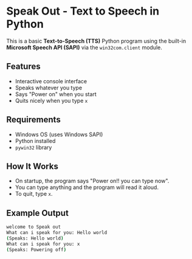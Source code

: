 

# Speak Out - Text to Speech in Python

This is a basic **Text-to-Speech (TTS)** Python program using the built-in **Microsoft Speech API (SAPI)** via the `win32com.client` module.

## Features


- Interactive console interface
- Speaks whatever you type
- Says "Power on" when you start
- Quits nicely when you type `x`

## Requirements

- Windows OS (uses Windows SAPI)
- Python installed
- `pywin32` library


##  How It Works

- On startup, the program says "Power on!! you can type now".
- You can type anything and the program will read it aloud.
- To quit, type `x`.

##  Example Output

```bash
welcome to Speak out
What can i speak for you: Hello world
(Speaks: Hello world)
What can i speak for you: x
(Speaks: Powering off)
```
